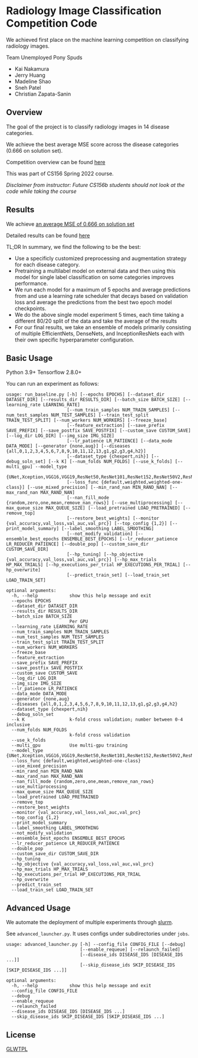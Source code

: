 # Radiology Image Classification Competition Code
We achieved first place on the machine learning competition on classifying radiology images.

Team Unemployed Pony Spuds
- Kai Nakamura
- Jerry Huang 
- Madeline Shao
- Sneh Patel 
- Christian Zapata-Sanin

## Overview

The goal of the project is to classify radiology images in 14 disease
categories. 

We achieve the best average MSE score across the disease categories (0.666 on solution set).

Competition overview can be found [here](https://cs156.caltech.edu/web/challenges/challenge-page/24/overview)

This was part of CS156 Spring 2022 course.

*Disclaimer from instructor: Future CS156b students should not look at the code while taking the course*

## Results

We achieve [an average MSE of 0.666 on solution set](https://cs156.caltech.edu/web/challenges/challenge-page/24/leaderboard)

Detailed results can be found [here](https://docs.google.com/spreadsheets/d/19EHmtVX-VVpriE_OXkefz7cmxxOu8z_Dumnz4hwe2U0/edit#gid=0)

TL;DR In summary, we find the following to be the best:
- Use a specificly customized preprocessing and augmentation strategy for
each disease category.
- Pretraining a multilabel model on external data and then using this
model for single label classification on some categories improves performance.
- We run each model for a maximum of 5 epochs and average predictions from 
and use a learning rate scheduler that decays based on validation loss and average the predictions from the best two epoch model checkpoints.
- We do the above single model experiment 5 times, each time taking a different 80/20 split of the data
and take the average of the results
- For our final results, we take an ensemble of models primarily consisting of multiple EfficientNets, DenseNets, and InceptionResNets each with their own specific hyperparameter configuration.
## Basic Usage

Python 3.9+
Tensorflow 2.8.0+

You can run an experiment as follows:
```
usage: run_baseline.py [-h] [--epochs EPOCHS] [--dataset_dir DATASET_DIR] [--results_dir RESULTS_DIR] [--batch_size BATCH_SIZE] [--learning_rate LEARNING_RATE]
                       [--num_train_samples NUM_TRAIN_SAMPLES] [--num_test_samples NUM_TEST_SAMPLES] [--train_test_split TRAIN_TEST_SPLIT] [--num_workers NUM_WORKERS] [--freeze_base]
                       [--feature_extraction] [--save_prefix SAVE_PREFIX] [--save_postfix SAVE_POSTFIX] [--custom_save CUSTOM_SAVE] [--log_dir LOG_DIR] [--img_size IMG_SIZE]
                       [--lr_patience LR_PATIENCE] [--data_mode DATA_MODE] [--generator {none,aug}] [--diseases {all,0,1,2,3,4,5,6,7,8,9,10,11,12,13,g1,g2,g3,g4,h2}]
                       [--dataset_type {chexpert,nih}] [--debug_soln_set] [--k K] [--num_folds NUM_FOLDS] [--use_k_folds] [--multi_gpu] --model_type
                       {UNet,Xception,VGG16,VGG19,ResNet50,ResNet101,ResNet152,ResNet50V2,ResNet101V2,ResNet152V2,InceptionV3,InceptionResNetV2,MobileNetV3Large,MobileNetV3Small,DenseNet121,DenseNet169,DenseNet201,NASNetMobile,NASNetLarge,EfficientNetB0,EfficientNetB1,EfficientNetB2,EfficientNetB3,EfficientNetB4,EfficientNetB5,EfficientNetB6,EfficientNetB7,EfficientNetV2B0,EfficientNetV2B1,EfficientNetV2B2,EfficientNetV2B3,EfficientNetV2S,EfficientNetV2M,EfficientNetV2L}
                       [--loss_func {default,weighted,weighted-one-class}] [--use_mixed_precision] [--min_rand_nan MIN_RAND_NAN] [--max_rand_nan MAX_RAND_NAN]
                       [--nan_fill_mode {random,zero,one,mean,remove_nan_rows}] [--use_multiprocessing] [--max_queue_size MAX_QUEUE_SIZE] [--load_pretrained LOAD_PRETRAINED] [--remove_top]
                       [--restore_best_weights] [--monitor {val_accuracy,val_loss,val_auc,val_prc}] [--top_config {1,2}] [--print_model_summary] [--label_smoothing LABEL_SMOOTHING]
                       [--not_modify_validation] [--ensemble_best_epochs ENSEMBLE_BEST_EPOCHS] [--lr_reducer_patience LR_REDUCER_PATIENCE] [--double_pop] [--custom_save_dir CUSTOM_SAVE_DIR]
                       [--hp_tuning] [--hp_objective {val_accuracy,val_loss,val_auc,val_prc}] [--hp_max_trials HP_MAX_TRIALS] [--hp_executions_per_trial HP_EXECUTIONS_PER_TRIAL] [--hp_overwrite]
                       [--predict_train_set] [--load_train_set LOAD_TRAIN_SET]

optional arguments:
  -h, --help            show this help message and exit
  --epochs EPOCHS
  --dataset_dir DATASET_DIR
  --results_dir RESULTS_DIR
  --batch_size BATCH_SIZE
                        Per GPU
  --learning_rate LEARNING_RATE
  --num_train_samples NUM_TRAIN_SAMPLES
  --num_test_samples NUM_TEST_SAMPLES
  --train_test_split TRAIN_TEST_SPLIT
  --num_workers NUM_WORKERS
  --freeze_base
  --feature_extraction
  --save_prefix SAVE_PREFIX
  --save_postfix SAVE_POSTFIX
  --custom_save CUSTOM_SAVE
  --log_dir LOG_DIR
  --img_size IMG_SIZE
  --lr_patience LR_PATIENCE
  --data_mode DATA_MODE
  --generator {none,aug}
  --diseases {all,0,1,2,3,4,5,6,7,8,9,10,11,12,13,g1,g2,g3,g4,h2}
  --dataset_type {chexpert,nih}
  --debug_soln_set
  --k K                 k-fold cross validation; number between 0-4 inclusive
  --num_folds NUM_FOLDS
                        k-fold cross validation
  --use_k_folds
  --multi_gpu           Use multi-gpu training
  --model_type {UNet,Xception,VGG16,VGG19,ResNet50,ResNet101,ResNet152,ResNet50V2,ResNet101V2,ResNet152V2,InceptionV3,InceptionResNetV2,MobileNetV3Large,MobileNetV3Small,DenseNet121,DenseNet169,DenseNet201,NASNetMobile,NASNetLarge,EfficientNetB0,EfficientNetB1,EfficientNetB2,EfficientNetB3,EfficientNetB4,EfficientNetB5,EfficientNetB6,EfficientNetB7,EfficientNetV2B0,EfficientNetV2B1,EfficientNetV2B2,EfficientNetV2B3,EfficientNetV2S,EfficientNetV2M,EfficientNetV2L}
  --loss_func {default,weighted,weighted-one-class}
  --use_mixed_precision
  --min_rand_nan MIN_RAND_NAN
  --max_rand_nan MAX_RAND_NAN
  --nan_fill_mode {random,zero,one,mean,remove_nan_rows}
  --use_multiprocessing
  --max_queue_size MAX_QUEUE_SIZE
  --load_pretrained LOAD_PRETRAINED
  --remove_top
  --restore_best_weights
  --monitor {val_accuracy,val_loss,val_auc,val_prc}
  --top_config {1,2}
  --print_model_summary
  --label_smoothing LABEL_SMOOTHING
  --not_modify_validation
  --ensemble_best_epochs ENSEMBLE_BEST_EPOCHS
  --lr_reducer_patience LR_REDUCER_PATIENCE
  --double_pop
  --custom_save_dir CUSTOM_SAVE_DIR
  --hp_tuning
  --hp_objective {val_accuracy,val_loss,val_auc,val_prc}
  --hp_max_trials HP_MAX_TRIALS
  --hp_executions_per_trial HP_EXECUTIONS_PER_TRIAL
  --hp_overwrite
  --predict_train_set
  --load_train_set LOAD_TRAIN_SET
```
## Advanced Usage

We automate the deployment of multiple experiments through [slurm](https://slurm.schedmd.com/).

See `advanced_launcher.py`. It uses configs under subdirectories
under `jobs`.

```
usage: advanced_launcher.py [-h] --config_file CONFIG_FILE [--debug]
                            [--enable_requeue] [--relaunch_failed]
                            [--disease_ids DISEASE_IDS [DISEASE_IDS ...]]
                            [--skip_disease_ids SKIP_DISEASE_IDS [SKIP_DISEASE_IDS ...]]

optional arguments:
  -h, --help            show this help message and exit
  --config_file CONFIG_FILE
  --debug
  --enable_requeue
  --relaunch_failed
  --disease_ids DISEASE_IDS [DISEASE_IDS ...]
  --skip_disease_ids SKIP_DISEASE_IDS [SKIP_DISEASE_IDS ...]
```

## License
[GLWTPL](LICENSE)